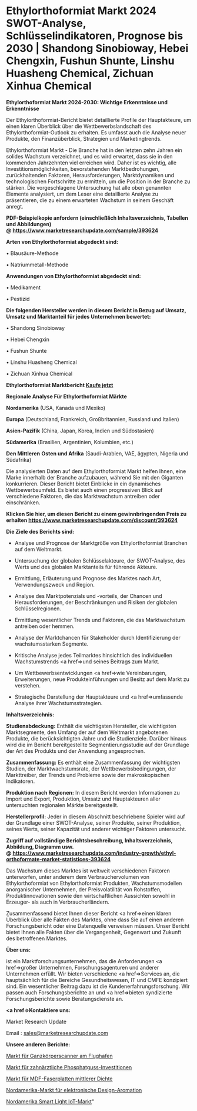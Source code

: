 # Ethylorthoformiat Markt 2024 SWOT-Analyse, Schlüsselindikatoren, Prognose bis 2030 | Shandong Sinobioway, Hebei Chengxin, Fushun Shunte, Linshu Huasheng Chemical, Zichuan Xinhua Chemical

<strong>Ethylorthoformiat Markt 2024-2030: Wichtige Erkenntnisse und Erkenntnisse</strong>

Der Ethylorthoformiat-Bericht bietet detaillierte Profile der Hauptakteure, um einen klaren Überblick über die Wettbewerbslandschaft des Ethylorthoformiat-Outlook zu erhalten. Es umfasst auch die Analyse neuer Produkte, den Finanzüberblick, Strategien und Marketingtrends.

Ethylorthoformiat Markt - Die Branche hat in den letzten zehn Jahren ein solides Wachstum verzeichnet, und es wird erwartet, dass sie in den kommenden Jahrzehnten viel erreichen wird. Daher ist es wichtig, alle Investitionsmöglichkeiten, bevorstehenden Marktbedrohungen, zurückhaltenden Faktoren, Herausforderungen, Marktdynamiken und technologischen Fortschritte zu ermitteln, um die Position in der Branche zu stärken. Die vorgeschlagene Untersuchung hat alle oben genannten Elemente analysiert, um dem Leser eine detaillierte Analyse zu präsentieren, die zu einem erwarteten Wachstum in seinem Geschäft anregt.

<strong><b>PDF-Beispielkopie anfordern (einschließlich Inhaltsverzeichnis, Tabellen und Abbildungen) @ </b></strong><strong><a href=https://www.marketresearchupdate.com/sample/393624><strong>https://www.marketresearchupdate.com/sample/393624</u></a></strong></strong>

<strong>Arten von Ethylorthoformiat abgedeckt sind:</strong>

• Blausäure-Methode

• Natriummetall-Methode

<strong>Anwendungen von Ethylorthoformiat abgedeckt sind:</strong>

• Medikament

• Pestizid

<strong>Die folgenden Hersteller werden in diesem Bericht in Bezug auf Umsatz, Umsatz und Marktanteil für jedes Unternehmen bewertet:</strong>

• Shandong Sinobioway

• Hebei Chengxin

• Fushun Shunte

• Linshu Huasheng Chemical

• Zichuan Xinhua Chemical

<strong>Ethylorthoformiat Marktbericht <a href=https://www.marketresearchupdate.com/buynow/393624>Kaufe jetzt</a></strong>

<strong>Regionale Analyse Für Ethylorthoformiat Märkte</strong>

<strong>Nordamerika</strong> (USA, Kanada und Mexiko)

<strong>Europa</strong> (Deutschland, Frankreich, Großbritannien, Russland und Italien)

<strong>Asien-Pazifik</strong> (China, Japan, Korea, Indien und Südostasien)

<strong>Südamerika</strong> (Brasilien, Argentinien, Kolumbien, etc.)

<strong>Den Mittleren</strong> <strong>Osten und Afrika</strong> (Saudi-Arabien, VAE, ägypten, Nigeria und Südafrika)

Die analysierten Daten auf dem Ethylorthoformiat Markt helfen Ihnen, eine Marke innerhalb der Branche aufzubauen, während Sie mit den Giganten konkurrieren. Dieser Bericht bietet Einblicke in ein dynamisches Wettbewerbsumfeld. Es bietet auch einen progressiven Blick auf verschiedene Faktoren, die das Marktwachstum antreiben oder einschränken.

<strong>Klicken Sie hier, um diesen Bericht zu einem gewinnbringenden Preis zu erhalten
</strong><strong><a href=https://www.marketresearchupdate.com/discount/393624>https://www.marketresearchupdate.com/discount/393624</b></u></strong></a>

<strong>Die Ziele des Berichts sind:</strong>

- Analyse und Prognose der Marktgröße von Ethylorthoformiat Branchen auf dem Weltmarkt.

- Untersuchung der globalen Schlüsselakteure, der SWOT-Analyse, des Werts und des globalen Marktanteils für führende Akteure.

- Ermittlung, Erläuterung und Prognose des Marktes nach Art, Verwendungszweck und Region.

- Analyse des Marktpotenzials und -vorteils, der Chancen und Herausforderungen, der Beschränkungen und Risiken der globalen Schlüsselregionen.

- Ermittlung wesentlicher Trends und Faktoren, die das Marktwachstum antreiben oder hemmen.

- Analyse der Marktchancen für Stakeholder durch Identifizierung der wachstumsstarken Segmente.

- Kritische Analyse jedes Teilmarktes hinsichtlich des individuellen Wachstumstrends <a href=>und</a> seines Beitrags zum Markt.

- Um Wettbewerbsentwicklungen <a href=>wie</a> Vereinbarungen, Erweiterungen, neue Produkteinführungen und Besitz auf dem Markt zu verstehen.

- Strategische Darstellung der Hauptakteure und <a href=>umfas</a>sende Analyse ihrer Wachstumsstrategien.

<strong>Inhaltsverzeichnis:</strong>

<strong>Studienabdeckung:</strong> Enthält die wichtigsten Hersteller, die wichtigsten Marktsegmente, den Umfang der auf dem Weltmarkt angebotenen Produkte, die berücksichtigten Jahre und die Studienziele. Darüber hinaus wird die im Bericht bereitgestellte Segmentierungsstudie auf der Grundlage der Art des Produkts und der Anwendung angesprochen.

<strong>Zusammenfassung:</strong> Es enthält eine Zusammenfassung der wichtigsten Studien, der Marktwachstumsrate, der Wettbewerbsbedingungen, der Markttreiber, der Trends und Probleme sowie der makroskopischen Indikatoren.

<strong>Produktion nach Regionen:</strong> In diesem Bericht werden Informationen zu Import und Export, Produktion, Umsatz und Hauptakteuren aller untersuchten regionalen Märkte bereitgestellt.

<strong>Herstellerprofil:</strong> Jeder in diesem Abschnitt beschriebene Spieler wird auf der Grundlage einer SWOT-Analyse, seiner Produkte, seiner Produktion, seines Werts, seiner Kapazität und anderer wichtiger Faktoren untersucht.

<strong><b>Zugriff auf vollständige Berichtsbeschreibung, Inhaltsverzeichnis, Abbildung, Diagramm usw. @ </b></strong><strong><a href=https://www.marketresearchupdate.com/industry-growth/ethyl-orthoformate-market-statistices-393624>https://www.marketresearchupdate.com/industry-growth/ethyl-orthoformate-market-statistices-393624</a></strong>

Das Wachstum dieses Marktes ist weltweit verschiedenen Faktoren unterworfen, unter anderem dem Verbrauchervolumen von Ethylorthoformiat von Ethylorthoformiat Produkten, Wachstumsmodellen anorganischer Unternehmen, der Preisvolatilität von Rohstoffen, Produktinnovationen sowie den wirtschaftlichen Aussichten sowohl in Erzeuger- als auch in Verbraucherländern.

Zusammenfassend bietet Ihnen dieser Bericht <a href=>einen</a> klaren Überblick über alle Fakten des Marktes, ohne dass Sie auf einen anderen Forschungsbericht oder eine Datenquelle verweisen müssen. Unser Bericht bietet Ihnen alle Fakten über die Vergangenheit, Gegenwart und Zukunft des betroffenen Marktes.

<strong>Über uns:</strong>

 ist ein Marktforschungsunternehmen, das die Anforderungen <a href=>großer</a> Unternehmen, Forschungsagenturen und anderer Unternehmen erfüllt. Wir bieten verschiedene <a href=>Services</a> an, die hauptsächlich für die Bereiche Gesundheitswesen, IT und CMFE konzipiert sind. Ein wesentlicher Beitrag dazu ist die Kundenerfahrungsforschung. Wir passen auch Forschungsberichte an und <a href=>bieten</a> syndizierte Forschungsberichte sowie Beratungsdienste an.

<strong><a href=>Kontaktiere uns:</a></strong>

Market Research Update

Email : sales@marketresearchupdate.com

<strong>Unsere anderen Berichte:</strong>

<a href=https://www.linkedin.com/pulse/airport-full-body-scanner-market-trends-2023>Markt für Ganzkörperscanner am Flughafen</a>

<a href=https://www.linkedin.com/pulse/dental-phosphate-casting-investments-market-size-emerging>Markt für zahnärztliche Phosphatguss-Investitionen</a>

<a href=https://www.linkedin.com/pulse/medium-density-fiberboard-mdf-market>Markt für MDF-Faserplatten mittlerer Dichte</a>

<a href=https://www.linkedin.com/pulse/north-america-electronic-design-auromation-market>Nordamerika-Markt für elektronische Design-Aromation</a>

<a href=https://www.linkedin.com/pulse/north-america-smart-light-iot-market-2023-current>Nordamerika Smart Light IoT-Markt</a>"
